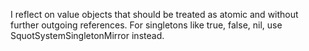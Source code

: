 I reflect on value objects that should be treated as atomic and without further outgoing references. For singletons like true, false, nil, use SquotSystemSingletonMirror instead.
